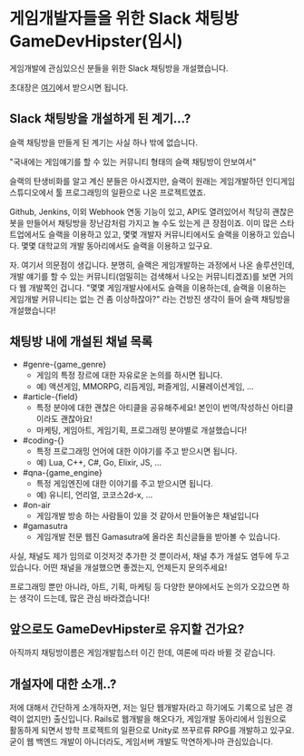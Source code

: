 # 게임개발자들을 위한 Slack 채팅방 GameDevHipster(임시)
게임개발에 관심있으신 분들을 위한 Slack 채팅방을 개설했습니다.

초대장은 [여기](https://festi.kr/zlack/team/T3KQA905B/32/)에서 받으시면 됩니다.

## Slack 채팅방을 개설하게 된 계기...?
슬랙 채팅방을 만들게 된 계기는 사실 하나 밖에 없습니다.


"국내에는 게임얘기를 할 수 있는 커뮤니티 형태의 슬랙 채팅방이 안보여서"


슬랙의 탄생비화를 알고 계신 분들은 아시겠지만, 슬랙이 원래는 게임개발하던 인디게임 스튜디오에서 툴 프로그래밍의 일환으로 나온 프로젝트였죠.

Github, Jenkins, 이외 Webhook 연동 기능이 있고, API도 열려있어서 적당히 괜찮은 봇을 만들어서 채팅방을 장난감처럼 가지고 놀 수도 있는게 큰 장점이죠. 이미 많은 스타트업에서도 슬랙을 이용하고 있고, 몇몇 개발자 커뮤니티에서도 슬랙을 이용하고 있습니다. 몇몇 대학교의 개발 동아리에서도 슬랙을 이용하고 있구요.


자. 여기서 의문점이 생깁니다. 분명히, 슬랙은 게임개발하는 과정에서 나온 솔루션인데, 개발 얘기를 할 수 있는 커뮤니티(엄밀히는 검색해서 나오는 커뮤니티겠죠)를 보면 거의 다 웹 개발쪽인 겁니다. "몇몇 게임개발사에서도 슬랙을 이용하는데, 슬랙을 이용하는 게임개발 커뮤니티는 없는 건 좀 이상하잖아?" 라는 건방진 생각이 들어 슬랙 채팅방을 개설했습니다!

## 채팅방 내에 개설된 채널 목록 
* #genre-{game_genre}
  * 게임의 특정 장르에 대한 자유로운 논의를 하시면 됩니다.
  * 예) 액션게임, MMORPG, 리듬게임, 퍼즐게임, 시뮬레이션게임, ...
* #article-{field}
  * 특정 분야에 대한 괜찮은 아티클을 공유해주세요! 본인이 번역/작성하신 아티클이라도 괜찮아요!
  * 마케팅, 게임아트, 게임기획, 프로그래밍 분야별로 개설했습니다!
* #coding-{}
  * 특정 프로그래밍 언어에 대한 이야기를 주고 받으시면 됩니다.
  * 예) Lua, C++, C#, Go, Elixir, JS, ...  
* #qna-{game_engine}
  * 특정 게임엔진에 대한 이야기를 주고 받으시면 됩니다.
  * 예) 유니티, 언리얼, 코코스2d-x, ...
* #on-air
  * 게임개발 방송 하는 사람들이 있을 것 같아서 만들어놓은 채널입니다
* #gamasutra
  * 게임개발 전문 웹진 Gamasutra에 올라온 최신글들을 받아볼 수 있습니다.


사실, 채널도 제가 임의로 이것저것 추가한 것 뿐이라서, 채널 추가 개설도 염두에 두고 있습니다. 어떤 채널을 개설했으면 좋겠는지, 언제든지 문의주세요!


프로그래밍 뿐만 아니라, 아트, 기획, 마케팅 등 다양한 분야에서도 논의가 오갔으면 하는 생각이 드는데, 많은 관심 바라겠습니다!

## 앞으로도 GameDevHipster로 유지할 건가요?
아직까지 채팅방이름은 게임개발힙스터 이긴 한데, 여론에 따라 바뀔 것 같습니다.


## 개설자에 대한 소개..?
저에 대해서 간단하게 소개하자면, 저는 일단 웹개발자(라고 하기에도 기록으로 남은 경력이 없지만) 출신입니다.
Rails로 웹개발을 해오다가, 게임개발 동아리에서 임원으로 활동하게 되면서 방학 프로젝트의 일환으로 Unity로 쯔꾸르류 RPG를 개발하고 있구요. 굳이 웹 백엔드 개발이 아니더라도, 게임서버 개발도 막연하게나마 관심있습니다.
